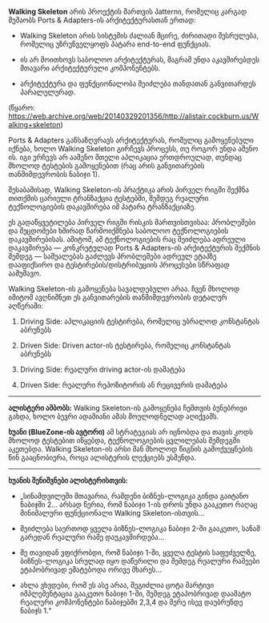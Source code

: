 **Walking Skeleton** არის პროექტის მართვის პatternი, რომელიც კარგად მუშაობს Ports & Adapters-ის არქიტექტურასთან ერთად:

- Walking Skeleton არის სისტემის ძალიან მცირე, ძირითადი შესრულება, რომელიც უზრუნველყოფს პატარა end-to-end ფუნქციას.
    
- ის არ მოითხოვს საბოლოო არქიტექტურას, მაგრამ უნდა აკავშირებდეს მთავარი არქიტექტურული კომპონენტებს.
    
- არქიტექტურა და ფუნქციონალობა შეიძლება თანდათან განვითარდეს პარალელურად.
    

(წყარო: https://web.archive.org/web/20140329201356/http://alistair.cockburn.us/Walking+skeleton)

Ports & Adapters განსაზღვრავს არქიტექტურას, რომელიც გამოყენებული იქნება, ხოლო Walking Skeleton გირჩევს პროცესს, თუ როგორ უნდა აშენო ის. იგი ურჩევს არ ააშენო მთელი აპლიკაცია ერთდროულად, თუნდაც მხოლოდ ტესტების გამოყენებით (რაც არის განვითარების თანმიმდევრობის ნაბიჯი 1).

შესაბამისად, Walking Skeleton-ის პრაქტიკა არის პირველ რიგში შექმნა თითქმის ცარიელი ტრანზაქცია ტესტებში, შემდეგ რეალური ტექნოლოგიების დაკავშირება იმ პატარა ტრანზაქციაზე.

ეს გადაწყვეტილება პირველ რიგში რისკის მართვისთვისაა: პრობლემები და შეცდომები ხშირად წარმოიქმნება საბოლოო ტექნოლოგიების დაკავშირებისას. ამიტომ, ამ ტექნოლოგიების რაც შეიძლება ადრეული დაკავშირება — კონკრეტულად Ports & Adapters-ის არქიტექტურის შექმნის შემდეგ — საშუალებას გაძლევს პრობლემები ადრეულ ეტაპზე დააფიქსირო და ტესტირების/დისტრიბუციის პროცესები სწრაფად აამუშავო.

Walking Skeleton-ის გამოყენება სავალდებულო არაა. ჩვენ მხოლოდ იმიტომ ავღნიშნეთ ეს განვითარების თანმიმდევრობის დეტალურ აღწერაში:

1. Driving Side: აპლიკაციის ტესტირება, რომელიც უბრალოდ კონსტანტას აბრუნებს
    
2. Driven Side: Driven actor-ის ტესტირება, რომელიც კონსტანტას აბრუნებს
    
3. Driving Side: რეალური driving actor-ის დამატება
    
4. Driven Side: რეალური რეპოზიტორის ან რეცივერის დამატება
    

---

**ალისტერი ამბობს:** Walking Skeleton-ის გამოყენება ჩემთვის ბუნებრივი გახდა, ხოლო ბევრი ადამიანი ამას მოულოდნელად აღიქვამს.

**ხუანი (BlueZone-ის ავტორი)** ამ სტრატეგიას არ იცნობდა და თავის კოდს მხოლოდ ტესტებით იწყებდა, ტექნოლოგიების ცვლილებას შემდეგში აკეთებდა. Walking Skeleton-ის არსი მან მხოლოდ წიგნის გამოქვეყნების წინ გააცნობიერა, როცა ალისტერის ლექციებს უსმენდა.

---

**ხუანის შენიშვნები ალისტერისთვის:**

- „სინამდვილეში მთავარია, რამდენი ბიზნეს-ლოგიკა გინდა გაიტანო ნაბიჯში 2... არსად წერია, რომ ნაბიჯი 1-ის დროს უნდა გააკეთო რაღაც მინიმალური ფუნქციონალი Walking Skeleton-ისთვის...
    
- შეიძლება საერთოდ ყველა ბიზნეს-ლოგიკა ნაბიჯი 2-ში გააკეთო, სანამ გარედან რეალური რამე დაუკავშირდება...
    
- მე თავიდან ვფიქრობდი, რომ ნაბიჯი 1-ში, ყველა ტესტის საფუძველზე, ბიზნეს-ლოგიკა სრულად იყო დაწერილი და შემდეგ რეალური რამეები ეტაპობრივად ემატებოდა ორივე მხარეს...
    
- ახლა ვხვდები, რომ ეს ასე არაა, შეგიძლია ცოტა მარტივი იმპლემენტაცია გააკეთო ნაბიჯი 1-ში, შემდეგ ეტაპობრივად დაამატო რეალური კომპონენტები ნაბიჯებში 2,3,4 და მერე ისევ დაუბრუნდე ნაბიჯს 1.“